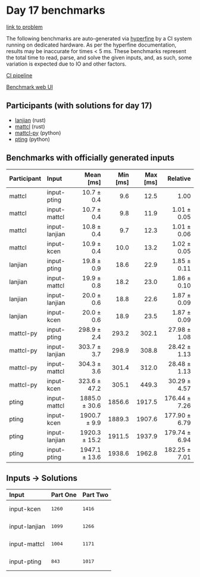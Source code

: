 # Day 17 benchmarks

[link to problem](https://adventofcode.com/2023/day/17)

The following benchmarks are auto-generated via
[hyperfine](https://github.com/sharkdp/hyperfine) by a CI system running on
dedicated hardware. As per the hyperfine documentation, results may be
inaccurate for times < 5 ms. These benchmarks represent the total time to read,
parse, and solve the given inputs, and, as such, some variation is expected due
to IO and other factors.

[CI pipeline](http://ci.papercode.net:8080/teams/main/pipelines/aoc2023)

[Benchmark web UI](https://aoc.ancalagon.black)


## Participants (with solutions for day 17)

- [lanjian](https://github.com/lanjian/aoc-2023) (rust)
- [mattcl](https://github.com/mattcl/aoc2023) (rust)
- [mattcl-py](https://github.com/mattcl/aoc2023-py) (python)
- [pting](https://github.com/pting/aoc2023) (python)


## Benchmarks with officially generated inputs

| Participant | Input | Mean [ms] | Min [ms] | Max [ms] | Relative |
|:---|:---|---:|---:|---:|---:|
| mattcl | input-pting | 10.7 ± 0.4 | 9.6 | 12.5 | 1.00 |
| mattcl | input-mattcl | 10.7 ± 0.4 | 9.8 | 11.9 | 1.01 ± 0.05 |
| mattcl | input-lanjian | 10.8 ± 0.4 | 9.7 | 12.3 | 1.01 ± 0.06 |
| mattcl | input-kcen | 10.9 ± 0.4 | 10.0 | 13.2 | 1.02 ± 0.05 |
| lanjian | input-pting | 19.8 ± 0.9 | 18.6 | 22.9 | 1.85 ± 0.11 |
| lanjian | input-mattcl | 19.9 ± 0.8 | 18.2 | 23.0 | 1.86 ± 0.10 |
| lanjian | input-lanjian | 20.0 ± 0.6 | 18.8 | 22.6 | 1.87 ± 0.09 |
| lanjian | input-kcen | 20.0 ± 0.6 | 18.9 | 23.5 | 1.87 ± 0.09 |
| mattcl-py | input-pting | 298.9 ± 2.4 | 293.2 | 302.1 | 27.98 ± 1.08 |
| mattcl-py | input-lanjian | 303.7 ± 3.7 | 298.9 | 308.8 | 28.42 ± 1.13 |
| mattcl-py | input-mattcl | 304.3 ± 3.6 | 301.4 | 312.0 | 28.48 ± 1.13 |
| mattcl-py | input-kcen | 323.6 ± 47.2 | 305.1 | 449.3 | 30.29 ± 4.57 |
| pting | input-mattcl | 1885.0 ± 30.6 | 1856.6 | 1917.5 | 176.44 ± 7.26 |
| pting | input-kcen | 1900.7 ± 9.9 | 1889.3 | 1907.6 | 177.90 ± 6.79 |
| pting | input-lanjian | 1920.3 ± 15.2 | 1911.5 | 1937.9 | 179.74 ± 6.94 |
| pting | input-pting | 1947.1 ± 13.6 | 1938.6 | 1962.8 | 182.25 ± 7.01 |


## Inputs -> Solutions

| Input | Part One | Part Two |
|:---|:---|:---|
|input-kcen|<pre>1260</pre>|<pre>1416</pre>|
|input-lanjian|<pre>1099</pre>|<pre>1266</pre>|
|input-mattcl|<pre>1004</pre>|<pre>1171</pre>|
|input-pting|<pre>843</pre>|<pre>1017</pre>|
